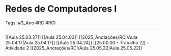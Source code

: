 # Redes de Computadores I

Tags: #3_Ano #RC #RCI

---

[[Aula 25.03.27]]
[[Aula 25.04.03]]
[[2025_Anotações/RCI/Aula 25.04.17|Aula 25.04.17]]
[[Aula 25.04.24]]
[[25.00.00 - Trabalho 2]] - Atividade 2
[[2025_Anotações/RCI/Aula 25.05.22|Aula 25.05.22]]
